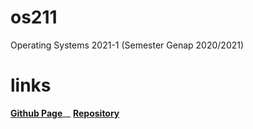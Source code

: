 # os211
Operating Systems 2021-1 (Semester Genap 2020/2021)

# links
[**Github Page**](https://csq307.github.io/os211/)__
[**Repository**](https://github.com/csq307/os211)

